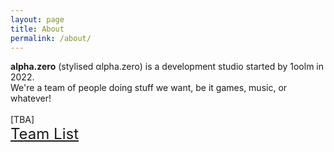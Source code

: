 ```yaml
---
layout: page
title: About
permalink: /about/
---
```

**alpha.zero** (stylised &alpha;lpha.zero) is a development studio started by 1oolm in 2022. <br>
We're a team of people doing stuff we want, be it games, music, or whatever!
<br><br>
[TBA]
<br>
<font size="5" color="AAAAFF"><a href="/team/"><u>Team List</u></a></font>